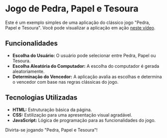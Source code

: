 # Jogo de Pedra, Papel e Tesoura

Este é um exemplo simples de uma aplicação do clássico jogo "Pedra, Papel e Tesoura". Você pode visualizar a aplicação em ação [neste vídeo](https://www.instagram.com/p/Caqrk_Pr1M_/).

## Funcionalidades

- **Escolha do Usuário:** O usuário pode selecionar entre Pedra, Papel ou Tesoura.
- **Escolha Aleatória do Computador:** A escolha do computador é gerada aleatoriamente.
- **Determinação do Vencedor:** A aplicação avalia as escolhas e determina o vencedor com base nas regras clássicas do jogo.

## Tecnologias Utilizadas

- **HTML:** Estruturação básica da página.
- **CSS:** Estilização para uma apresentação visual agradável.
- **JavaScript:** Lógica de programação para as funcionalidades do jogo.

Divirta-se jogando "Pedra, Papel e Tesoura"!
